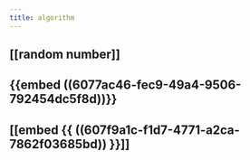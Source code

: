```yaml
---
title: algorithm
---
```


## [[random number]]
## {{embed ((6077ac46-fec9-49a4-9506-792454dc5f8d))}}
## [[embed {{ ((607f9a1c-f1d7-4771-a2ca-7862f03685bd)) }}]]

